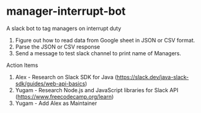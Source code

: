 # manager-interrupt-bot
A slack bot to tag managers on interrupt duty

1. Figure out how to read data from Google sheet in JSON or CSV format.
2. Parse the JSON or CSV response
3. Send a message to test slack channel to print name of Managers.

Action Items
1. Alex - Research on Slack SDK for Java (https://slack.dev/java-slack-sdk/guides/web-api-basics)
2. Yugam - Research Node.js and JavaScript libraries for Slack API (https://www.freecodecamp.org/learn)
3. Yugam - Add Alex as Maintainer
